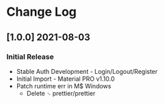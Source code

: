 # Change Log

## [1.0.0] 2021-08-03
### Initial Release

- Stable Auth Development - Login/Logout/Register
- Initial Import - Material PRO v1.10.0
- Patch runtime err in M$ Windows 
    - Delete `␍`  prettier/prettier 
